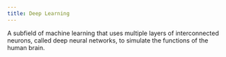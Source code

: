 ```yaml
---
title: Deep Learning
---
```


A subfield of machine learning that uses multiple layers of interconnected neurons, called deep neural networks, to simulate the functions of the human brain.